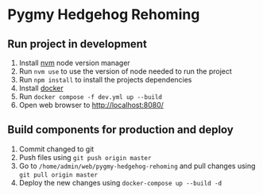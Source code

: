 # Pygmy Hedgehog Rehoming

## Run project in development

1. Install [nvm](https://github.com/nvm-sh/nvm) node version manager
2. Run `nvm use` to use the version of node needed to run the project
3. Run `npm install` to install the projects dependencies
4. Install [docker](https://www.docker.com/)
5. Run `docker compose -f dev.yml up --build`
6. Open web browser to [http://localhost:8080/](http://localhost:8080/)

## Build components for production and deploy

1. Commit changed to git
2. Push files using `git push origin master`
3. Go to `/home/admin/web/pygmy-hedgehog-rehoming` and pull changes using `git pull origin master`
4. Deploy the new changes using `docker-compose up --build -d`
